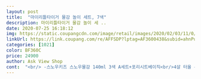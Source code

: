 ```yaml
---
layout: post 
title:  "마이리틀타이거 물감 놀이 세트, 7색" 
description: 마이리틀타이거 물감 놀이 세 ..
date: 2020-07-25 16:18:12 
img: https://static.coupangcdn.com/image/retail/images/2020/02/03/11/0/c051b8c8-913e-457c-a0be-46f6a5d9f60b.jpg 
linkUrl: https://link.coupang.com/re/AFFSDP?lptag=AF3600438&subid=ahnPublicAsk&pageKey=1229683065&itemId=2222687992&vendorItemId=70220367925&traceid=V0-113-3988acbe5327d628 
categories: [1021] 
color: BF360C 
price: 24900 
author: Ask View Shop 
cont:  "<br/> -스노우키즈 스노우물감 140ml 3색 A세트+포리시트베이직<br/>4살 터울 누나와 신나게 놀다보면 결론은 스마트폰!! 이었는데<br/>가위로 자르다 손 베일번;;<br/>구성이 너무 좋아서 구입했어요 물감색감도 좋고 점성도 괜찮구요 붓도 털 잘 안 빠지고 두툼하네요<br/>구성이 받아보시면 이미지보다 진짜 괜찮아요!!!<br/>그러고보면 워킹맘이라 너무 일찍 얼집 보내 미안한맘에<br/>그런데 제가 잘 못해서 그런지 고무로 된 찍기 놀이도구들에 물감을 묻혀 찍었는데 그림처럼 똑같이 안 나오네요<br/>근데 이건 이미지에서 제가 넘 작게 본건지?!<br/>나머지 롤러/ 붓/ 도장까지 생각하면 나쁘지 않은 가격대구성인듯합니다<br/>너무 뿌듯했네요<br/>노세요!! 했더니 두시간을 노네요<br/>다만,, 너무 꼼꼼한 포장에;;  뜯다 좀 짜증;;<br/>돌 전후까진 출근전까지도 두부/ 밀가루반죽 해주며 놀게 하다 얼집 보냈는데<br/>맘대로 놀게 해 주세요<br/>몇 번을 했는데 잘 안 나와서 좀 실망했어요 ㅜㅜ<br/>물감 자체는 추천할만해요<br/>물감이야 다쓰면 추가 구매하며면 되고<br/>물론 5분 마다 원하는 컬러 물감을 충전해 드려야 하구요 ㅋㅋ<br/>물에잘지워져서 너무좋아요<br/>부족한 워킹맘의 후기에요^^<br/>붓과 손 씻을수 있는 따뜻한물 틀어드리고<br/>붓도 퀄리티 괜찮아요!! 3<br/> -6세 아이들이 막 써도 훼손없는!!<br/>붓에털도 안빠짐!<br/>사실 이 구성이 3<br/> -5세 부모들은 왠만한 마음 먹지 않는 이상 준비하기 힘든게 엄빠 마음이지 않을까 싶네요<br/>스마트폰을 보는 시점 부터는 영상만 손에 쥐어준듯해요<br/>시국이 시국인지라 마스크끼고 종일 얼집 있는 아드님을 위해<br/>아드님이 제일 좋아하는 누나 초대해서 버려도 상관없는 옷 입혀서<br/>아이도 잘가지고놀아요! ㅎ ㅎ 가지고노는 내내<br/>아이에겐 옆에 있는 시간이 길다고 무조건 좋은건 아니라<br/>얼집 운영하자마자 6월 중순부터 급작스레  마스크끼고 종일 얼집에 있는 아드님 생각하니 마음이 아파 이것 저것 주문하게 되네요<br/>엥?? 그렇게 작지도 않네요?<br/>영유들 물감은 왜이리 양에 비해 사악들한지;;<br/>오늘은 둘이 정말 신나게 촉감 놀이 하는 모습에<br/>웃음소리가득<br/>이 물감 3종도 같이 구매했답니다<br/>이 세트 주문하셔서 손으로 바르고 붓으로 바르고 <br/>이제 4세인데 3달넘게 엄마와,,, 외할머니와,, 번갈아가며 집에있다<br/>저 같이 아이에게 미안한 워킹맘님들!!!<br/>준비했답니다<br/>집에 있는 횟집 비닐을 벽에 테잎으로 붙이고<br/>짧아도 아이 눈높이에 맞춰 놀아주는 시간이 중요합니다<br/>큼직 큼직하니 너무좋고<br/>횟집 비닐 또는 집에 남아도는 비닐 잘라서 욕실에 붙이고<br/>" 
---
```

